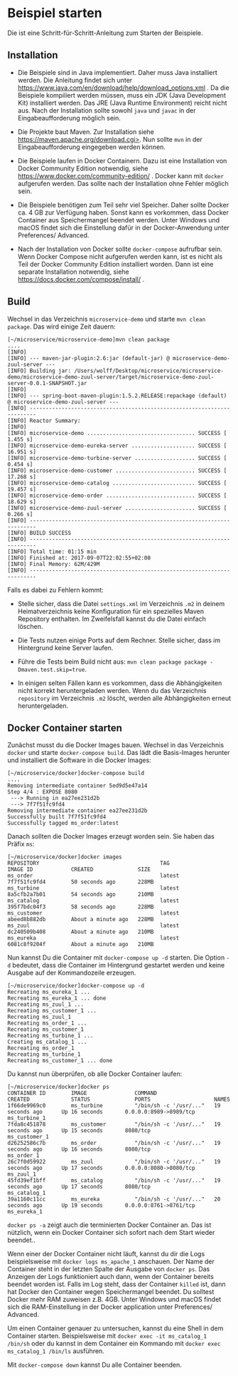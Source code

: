 # Beispiel starten

Die ist eine Schritt-für-Schritt-Anleitung zum Starten der Beispiele.

## Installation

* Die Beispiele sind in Java implementiert. Daher muss Java
  installiert werden. Die Anleitung findet sich unter
  https://www.java.com/en/download/help/download_options.xml . Da die
  Beispiele kompiliert werden müssen, muss ein JDK (Java Development
  Kit) installiert werden. Das JRE (Java Runtime Environment) reicht
  nicht aus. Nach der Installation sollte sowohl `java` und `javac` in
  der Eingabeaufforderung möglich sein.

* Die Projekte baut Maven. Zur Installation siehe
  https://maven.apache.org/download.cgi>. Nun sollte `mvn` in der
  Eingabeaufforderung eingegeben werden können.

* Die Beispiele laufen in Docker Containern. Dazu ist eine
  Installation von Docker Community Edition notwendig, siehe
  https://www.docker.com/community-edition/ . Docker kann mit
  `docker` aufgerufen werden. Das sollte nach der Installation ohne
  Fehler möglich sein.

* Die Beispiele benötigen zum Teil sehr viel Speicher. Daher sollte
  Docker ca. 4 GB zur Verfügung haben. Sonst kann es vorkommen, dass
  Docker Container aus Speichermangel beendet werden. Unter Windows
  und macOS findet sich die Einstellung dafür in der Docker-Anwendung
  unter Preferences/ Advanced.

* Nach der Installation von Docker sollte `docker-compose` aufrufbar
  sein. Wenn Docker Compose nicht aufgerufen werden kann, ist es nicht
  als Teil der Docker Community Edition installiert worden. Dann ist
  eine separate Installation notwendig, siehe
  https://docs.docker.com/compose/install/ .

## Build

Wechsel in das Verzeichnis `microservice-demo` und starte `mvn clean
package`. Das wird einige Zeit dauern:

```
[~/microservice/microservice-demo]mvn clean package
....
[INFO] 
[INFO] --- maven-jar-plugin:2.6:jar (default-jar) @ microservice-demo-zuul-server ---
[INFO] Building jar: /Users/wolff/Desktop/microservice/microservice-demo/microservice-demo-zuul-server/target/microservice-demo-zuul-server-0.0.1-SNAPSHOT.jar
[INFO] 
[INFO] --- spring-boot-maven-plugin:1.5.2.RELEASE:repackage (default) @ microservice-demo-zuul-server ---
[INFO] ------------------------------------------------------------------------
[INFO] Reactor Summary:
[INFO] 
[INFO] microservice-demo .................................. SUCCESS [  1.455 s]
[INFO] microservice-demo-eureka-server .................... SUCCESS [ 16.951 s]
[INFO] microservice-demo-turbine-server ................... SUCCESS [  0.454 s]
[INFO] microservice-demo-customer ......................... SUCCESS [ 17.268 s]
[INFO] microservice-demo-catalog .......................... SUCCESS [ 19.457 s]
[INFO] microservice-demo-order ............................ SUCCESS [ 18.629 s]
[INFO] microservice-demo-zuul-server ...................... SUCCESS [  0.266 s]
[INFO] ------------------------------------------------------------------------
[INFO] BUILD SUCCESS
[INFO] ------------------------------------------------------------------------
[INFO] Total time: 01:15 min
[INFO] Finished at: 2017-09-07T22:02:55+02:00
[INFO] Final Memory: 62M/429M
[INFO] ------------------------------------------------------------------------
```

Falls es dabei zu Fehlern kommt:

* Stelle sicher, dass die Datei `settings.xml` im Verzeichnis  `.m2`
in deinem Heimatverzeichnis keine Konfiguration für ein spezielles
Maven Repository enthalten. Im Zweifelsfall kannst du die Datei
einfach löschen.

* Die Tests nutzen einige Ports auf dem Rechner. Stelle sicher, dass
  im Hintergrund keine Server laufen.

* Führe die Tests beim Build nicht aus: `mvn clean package package
  -Dmaven.test.skip=true`.

* In einigen selten Fällen kann es vorkommen, dass die Abhängigkeiten
  nicht korrekt heruntergeladen werden. Wenn du das Verzeichnis
  `repository` im Verzeichnis `.m2` löscht, werden alle Abhängigkeiten
  erneut heruntergeladen.

## Docker Container starten

Zunächst musst du die Docker Images bauen. Wechsel in das Verzeichnis 
`docker` und starte `docker-compose build`. Das lädt die Basis-Images
herunter und installiert die Software in die Docker Images:

```
[~/microservice/docker]docker-compose build 
....
Removing intermediate container 5ed9d5e47a14
Step 4/4 : EXPOSE 8080
 ---> Running in ea27ee231d2b
 ---> 7f7f51fc9fd4
Removing intermediate container ea27ee231d2b
Successfully built 7f7f51fc9fd4
Successfully tagged ms_order:latest
```

Danach sollten die Docker Images erzeugt worden sein. Sie haben das
Präfix `ms`:

```
[~/microservice/docker]docker images
REPOSITORY                                      TAG                 IMAGE ID            CREATED              SIZE
ms_order                                        latest              7f7f51fc9fd4        50 seconds ago       228MB
ms_turbine                                      latest              8a5cfb2a7b01        54 seconds ago       210MB
ms_catalog                                      latest              395f7bdc04f3        58 seconds ago       228MB
ms_customer                                     latest              abeed8b882db        About a minute ago   228MB
ms_zuul                                         latest              dc240509b408        About a minute ago   210MB
ms_eureka                                       latest              6081c8f9204f        About a minute ago   210MB
```

Nun kannst Du die Container mit `docker-compose up -d` starten. Die
Option `-d` bedeutet, dass die Container im Hintergrund gestartet
werden und keine Ausgabe auf der Kommandozeile erzeugen.

```
[~/microservice/docker]docker-compose up -d
Recreating ms_eureka_1 ... 
Recreating ms_eureka_1 ... done
Recreating ms_zuul_1 ... 
Recreating ms_customer_1 ... 
Recreating ms_zuul_1
Recreating ms_order_1 ... 
Recreating ms_customer_1
Recreating ms_turbine_1 ... 
Creating ms_catalog_1 ... 
Recreating ms_order_1
Recreating ms_turbine_1
Recreating ms_customer_1 ... done
```

Du kannst nun überprüfen, ob alle Docker Container laufen:

```
[~/microservice/docker]docker ps
CONTAINER ID        IMAGE               COMMAND                  CREATED             STATUS              PORTS                    NAMES
1f66de9969c0        ms_turbine          "/bin/sh -c '/usr/..."   19 seconds ago      Up 16 seconds       0.0.0.0:8989->8989/tcp   ms_turbine_1
7fda8c451878        ms_customer         "/bin/sh -c '/usr/..."   19 seconds ago      Up 15 seconds       8080/tcp                 ms_customer_1
d26252586c7b        ms_order            "/bin/sh -c '/usr/..."   19 seconds ago      Up 16 seconds       8080/tcp                 ms_order_1
26c7f0d59922        ms_zuul             "/bin/sh -c '/usr/..."   19 seconds ago      Up 17 seconds       0.0.0.0:8080->8080/tcp   ms_zuul_1
45fd39ef1bff        ms_catalog          "/bin/sh -c '/usr/..."   19 seconds ago      Up 17 seconds       8080/tcp                 ms_catalog_1
39a1160c11cc        ms_eureka           "/bin/sh -c '/usr/..."   20 seconds ago      Up 19 seconds       0.0.0.0:8761->8761/tcp   ms_eureka_1
```

`docker ps -a`  zeigt auch die terminierten Docker Container an. Das
ist nützlich, wenn ein Docker Container sich sofort nach dem Start
wieder beendet..

Wenn einer der Docker Container nicht läuft, kannst du dir die Logs
beispielsweise mit `docker logs ms_apache_1` anschauen. Der Name
der Container steht in der letzten Spalte der Ausgabe von `docker
ps`. Das Anzeigen der Logs funktioniert auch dann, wenn der Container
bereits beendet worden ist. Falls im Log steht, dass der Container
`killed` ist, dann hat Docker den Container wegen Speichermangel
beendet. Du solltest Docker mehr RAM zuweisen z.B. 4GB. Unter Windows
und macOS findet sich die RAM-Einstellung in der Docker application
unter Preferences/ Advanced.

Um einen Container genauer zu untersuchen, kannst du eine Shell in dem
Container starten. Beispielsweise mit `docker exec -it
ms_catalog_1 /bin/sh` oder du kannst in dem Container ein
Kommando mit `docker exec ms_catalog_1 /bin/ls` ausführen.

Mit `docker-compose down` kannst Du alle Container beenden.


